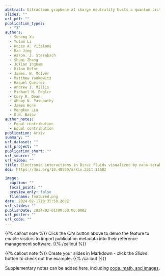```yaml
---
abstract: Ultraclean graphene at charge neutrality hosts a quantum critical Dirac fluid of interacting electrons and holes. Interactions profoundly affect the charge dynamics of graphene, which is encoded in the properties of its collective modes: surface plasmon polaritons (SPPs). The group velocity and lifetime of SPPs have a direct correspondence with the reactive and dissipative parts of the tera-Hertz (THz) conductivity of the Dirac fluid. We succeeded in tracking the propagation of SPPs over sub-micron distances at femto-second (fs) time scales. Our experiments uncovered prominent departures from the predictions of the conventional Fermi-liquid theory. The deviations are particularly strong when the densities of electrons and holes are approximately equal. Our imaging methodology can be used to probe the electromagnetics of quantum materials other than graphene in order to provide fs-scale diagnostics under near-equilibrium conditions.
slides: ""
url_pdf: ""
publication_types:
  - "3"
authors:
  - Suheng Xu
  - Yutao Li
  - Rocco A. Vitalone
  - Ran Jing
  - Aaron. J. Sternbach
  - Shuai Zhang
  - Julian Ingham
  - Milan Delor
  - James. W. McIver
  - Matthew Yankowitz
  - Raquel Queiroz
  - Andrew J. Millis
  - Michael M. Fogler
  - Cory R. Dean
  - Abhay N. Pasupathy
  - James Hone
  - Mengkun Liu
  - D.N. Basov 
author_notes:
  - Equal contribution
  - Equal contribution
publication: Arxiv
summary: ""
url_dataset: ""
url_project: ""
publication_short: ""
url_source: ""
url_video: ""
title: Electronic interactions in Dirac fluids visualized by nano-terahertz spacetime interference of electron-photon quasiparticles  
doi: https://doi.org/10.48550/arXiv.2311.11502

image:
  caption: ""
  focal_point: ""
  preview_only: false
  filename: featured.png
date: 2024-02-1T20:35:50.208Z
url_slides: ""
publishDate: 2024-02-01T00:00:00.000Z
url_poster: ""
url_code: ""
---
```


{{% callout note %}}
Click the *Cite* button above to demo the feature to enable visitors to import publication metadata into their reference management software.
{{% /callout %}}

{{% callout note %}}
Create your slides in Markdown - click the *Slides* button to check out the example.
{{% /callout %}}

Supplementary notes can be added here, including [code, math, and images](https://wowchemy.com/docs/writing-markdown-latex/).
